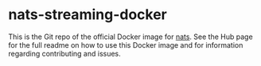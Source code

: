 # nats-streaming-docker

This is the Git repo of the official Docker image for [nats](https://registry.hub.docker.com/_/nats-streaming/). See the
Hub page for the full readme on how to use this Docker image and for information regarding contributing and issues.
